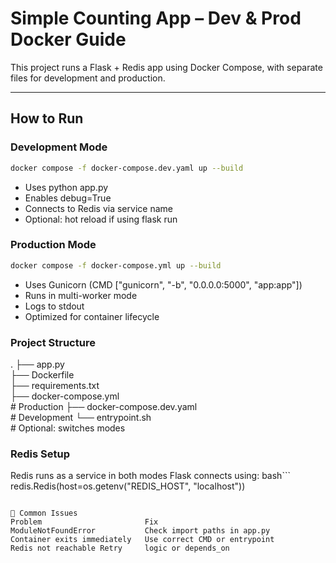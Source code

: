 #  Simple Counting App – Dev & Prod Docker Guide

This project runs a Flask + Redis app using Docker Compose, with separate files for development and production.

---

## How to Run

### Development Mode

```bash
docker compose -f docker-compose.dev.yaml up --build
```
- Uses python app.py
- Enables debug=True
- Connects to Redis via service name
- Optional: hot reload if using flask run

### Production Mode
```bash
docker compose -f docker-compose.yml up --build
```
- Uses Gunicorn (CMD ["gunicorn", "-b", "0.0.0.0:5000", "app:app"])
- Runs in multi-worker mode
- Logs to stdout
- Optimized for container lifecycle
### Project Structure
.
├── app.py </br>
├── Dockerfile </br>
├── requirements.txt </br>
├── docker-compose.yml </br>        # Production
├── docker-compose.dev.yaml </br>   # Development
└── entrypoint.sh </br>             # Optional: switches modes

### Redis Setup
Redis runs as a service in both modes
Flask connects using:
bash```
redis.Redis(host=os.getenv("REDIS_HOST", "localhost"))
```

🧪 Common Issues
Problem           	          Fix 
ModuleNotFoundError	          Check import paths in app.py
Container exits immediately	  Use correct CMD or entrypoint
Redis not reachable	Retry     logic or depends_on

